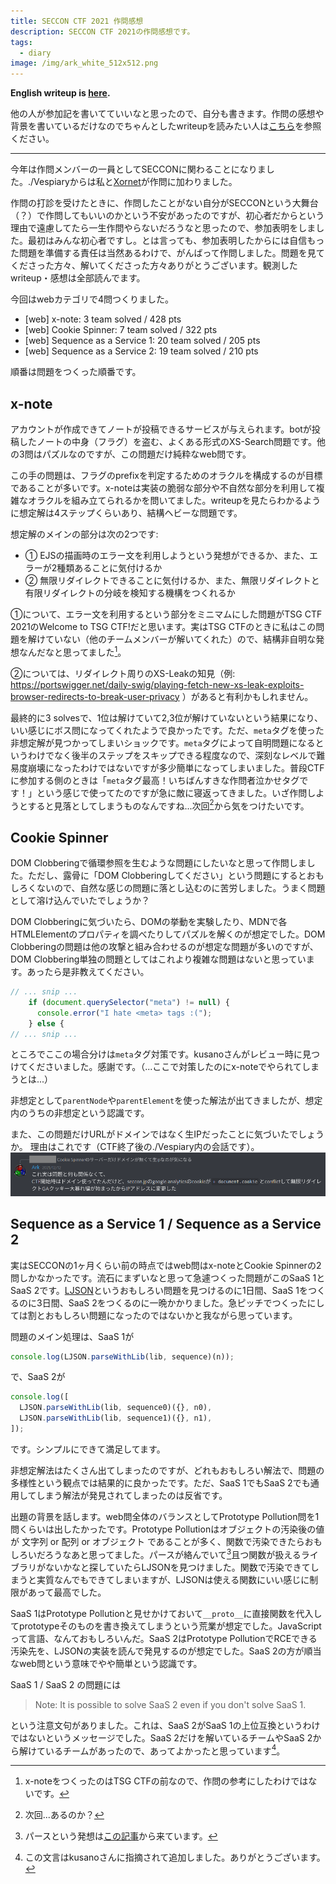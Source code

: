```yaml
---
title: SECCON CTF 2021 作問感想
description: SECCON CTF 2021の作問感想です。
tags:
  - diary
image: /img/ark_white_512x512.png
---
```


**English writeup is [here](/2021/12/22/seccon/).**

他の人が参加記を書いてていいなと思ったので、自分も書きます。作問の感想や背景を書いているだけなのでちゃんとしたwriteupを読みたい人は[こちら](/2021/12/22/seccon/)を参照ください。

---

今年は作問メンバーの一員としてSECCONに関わることになりました。./Vespiaryからは私と[Xornet](https://twitter.com/Xornet_Euphoria)が作問に加わりました。

作問の打診を受けたときに、作問したことがない自分がSECCONという大舞台（？）で作問してもいいのかという不安があったのですが、初心者だからという理由で遠慮してたら一生作問やらないだろうなと思ったので、参加表明をしました。最初はみんな初心者ですし。とは言っても、参加表明したからには自信もった問題を準備する責任は当然あるわけで、がんばって作問しました。問題を見てくださった方々、解いてくださった方々ありがとうございます。観測したwriteup・感想は全部読んでます。

今回はwebカテゴリで4問つくりました。

- [web] x-note: 3 team solved / 428 pts
- [web] Cookie Spinner: 7 team solved / 322 pts
- [web] Sequence as a Service 1: 20 team solved / 205 pts
- [web] Sequence as a Service 2: 19 team solved / 210 pts

<!-- truncate -->

順番は問題をつくった順番です。

## x-note

アカウントが作成できてノートが投稿できるサービスが与えられます。botが投稿したノートの中身（フラグ）を盗む、よくある形式のXS-Search問題です。他の3問はパズルなのですが、この問題だけ純粋なweb問です。

この手の問題は、フラグのprefixを判定するためのオラクルを構成するのが目標であることが多いです。x-noteは実装の脆弱な部分や不自然な部分を利用して複雑なオラクルを組み立てられるかを問いてました。writeupを見たらわかるように想定解は4ステップくらいあり、結構ヘビーな問題です。

想定解のメインの部分は次の2つです:

- ① EJSの描画時のエラー文を利用しようという発想ができるか、また、エラーが2種類あることに気付けるか
- ② 無限リダイレクトできることに気付けるか、また、無限リダイレクトと有限リダイレクトの分岐を検知する機構をつくれるか

①について、エラー文を利用するという部分をミニマムにした問題がTSG CTF 2021のWelcome to TSG CTF!だと思います。実はTSG CTFのときに私はこの問題を解けていない（他のチームメンバーが解いてくれた）ので、結構非自明な発想なんだなと思ってました[^x-note-2]。

[^x-note-2]: x-noteをつくったのはTSG CTFの前なので、作問の参考にしたわけではないです。

②については、リダイレクト周りのXS-Leakの知見（例: https://portswigger.net/daily-swig/playing-fetch-new-xs-leak-exploits-browser-redirects-to-break-user-privacy ）があると有利かもしれません。

最終的に3 solvesで、1位は解けていて2,3位が解けていないという結果になり、いい感じにボス問になってくれたようで良かったです。ただ、`meta`タグを使った非想定解が見つかってしまいショックです。`meta`タグによって自明問題になるというわけでなく後半のステップをスキップできる程度なので、深刻なレベルで難易度崩壊になったわけではないですが多少簡単になってしまいました。普段CTFに参加する側のときは「`meta`タグ最高！いちばんすきな作問者泣かせタグです！」という感じで使ってたのですが急に敵に寝返ってきました。いざ作問しようとすると見落としてしまうものなんですね...次回[^x-note-3]から気をつけたいです。

[^x-note-3]: 次回...あるのか？

## Cookie Spinner

DOM Clobberingで循環参照を生むような問題にしたいなと思って作問しました。ただし、露骨に「DOM Clobberingしてください」という問題にするとおもしろくないので、自然な感じの問題に落とし込むのに苦労しました。うまく問題として溶け込んでいたでしょうか？

DOM Clobberingに気づいたら、DOMの挙動を実験したり、MDNで各HTMLElementのプロパティを調べたりしてパズルを解くのが想定でした。DOM Clobberingの問題は他の攻撃と組み合わせるのが想定な問題が多いのですが、DOM Clobbering単独の問題としてはこれより複雑な問題はないと思っています。あったら是非教えてください。

```javascript title="index.html"
// ... snip ...
    if (document.querySelector("meta") != null) {
      console.error("I hate <meta> tags :(");
    } else {
// ... snip ...
```

ところでここの場合分けは`meta`タグ対策です。kusanoさんがレビュー時に見つけてくださいました。感謝です。（...ここで対策したのにx-noteでやられてしまうとは...）

非想定として`parentNode`や`parentElement`を使った解法が出てきましたが、想定内のうちの非想定という認識です。

また、この問題だけURLがドメインではなく生IPだったことに気づいたでしょうか。
理由はこれです（CTF終了後の./Vespiary内の会話です）。
![](./img/01.png)

## Sequence as a Service 1 / Sequence as a Service 2

実はSECCONの1ヶ月くらい前の時点ではweb問はx-noteとCookie Spinnerの2問しかなかったです。流石にまずいなと思って急遽つくった問題がこのSaaS 1とSaaS 2です。[LJSON](https://github.com/MaiaVictor/LJSON)というおもしろい問題を見つけるのに1日間、SaaS 1をつくるのに3日間、SaaS 2をつくるのに一晩かかりました。急ピッチでつくったにしては割とおもしろい問題になったのではないかと我ながら思っています。

問題のメイン処理は、SaaS 1が
```javascript
console.log(LJSON.parseWithLib(lib, sequence)(n));
```
で、SaaS 2が
```javascript
console.log([
  LJSON.parseWithLib(lib, sequence0)({}, n0),
  LJSON.parseWithLib(lib, sequence1)({}, n1),
]);
```
です。シンプルにできて満足してます。

非想定解法はたくさん出てしまったのですが、どれもおもしろい解法で、問題の多様性という観点では結果的に良かったです。ただ、SaaS 1でもSaaS 2でも通用してしまう解法が発見されてしまったのは反省です。

出題の背景を話します。web問全体のバランスとしてPrototype Pollution問を1問くらいは出したかったです。Prototype Pollutionはオブジェクトの汚染後の値が 文字列 or 配列 or オブジェクト であることが多く、関数で汚染できたらおもしろいだろうなあと思ってました。パースが絡んでいて[^saas-1]且つ関数が扱えるライブラリがないかなと探していたらLJSONを見つけました。関数で汚染できてしまうと実質なんでもできてしまいますが、LJSONは使える関数にいい感じに制限があって最高でした。

[^saas-1]: パースという発想は[この記事](https://po6ix.github.io/AST-Injection/)から来ています。

SaaS 1はPrototype Pollutionと見せかけておいて`__proto__`に直接関数を代入してprototypeそのものを書き換えてしまうという荒業が想定でした。JavaScriptって言語、なんておもしろいんだ。SaaS 2はPrototype PollutionでRCEできる汚染先を、LJSONの実装を読んで発見するのが想定でした。SaaS 2の方が順当なweb問という意味でやや簡単という認識です。

SaaS 1 / SaaS 2 の問題には

> Note: It is possible to solve SaaS 2 even if you don't solve SaaS 1.

という注意文句がありました。これは、SaaS 2がSaaS 1の上位互換というわけではないというメッセージでした。SaaS 2だけを解いているチームやSaaS 2から解けているチームがあったので、あってよかったと思っています[^saas-2]。

[^saas-2]: この文言はkusanoさんに指摘されて追加しました。ありがとうございます。
